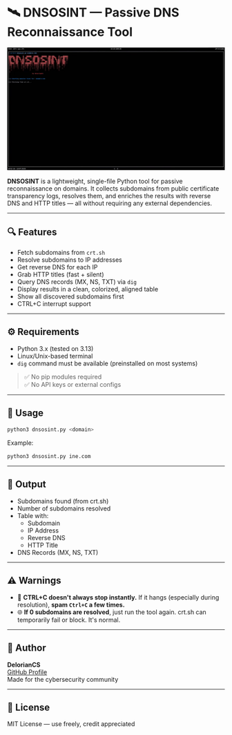 # 🛰️ DNSOSINT — Passive DNS Reconnaissance Tool

<p align="center">
  <img src="dnsosint.gif" alt="DNSOSINT demo" width="1000"/>
</p>

**DNSOSINT** is a lightweight, single-file Python tool for passive reconnaissance on domains. It collects subdomains from public certificate transparency logs, resolves them, and enriches the results with reverse DNS and HTTP titles — all without requiring any external dependencies.

---

## 🔍 Features

- Fetch subdomains from `crt.sh`
- Resolve subdomains to IP addresses
- Get reverse DNS for each IP
- Grab HTTP titles (fast + silent)
- Query DNS records (MX, NS, TXT) via `dig`
- Display results in a clean, colorized, aligned table
- Show all discovered subdomains first
- CTRL+C interrupt support

---

## ⚙️ Requirements

- Python 3.x (tested on 3.13)
- Linux/Unix-based terminal
- `dig` command must be available (preinstalled on most systems)

> ✅ No pip modules required  
> ✅ No API keys or external configs

---

## 🧪 Usage

```bash
python3 dnsosint.py <domain>
```

Example:

```bash
python3 dnsosint.py ine.com
```

---

## 📌 Output

- Subdomains found (from crt.sh)
- Number of subdomains resolved
- Table with:
  - Subdomain
  - IP Address
  - Reverse DNS
  - HTTP Title
- DNS Records (MX, NS, TXT)

---

## ⚠️ Warnings

- 🧨 **CTRL+C doesn't always stop instantly.** If it hangs (especially during resolution), **spam `Ctrl+C` a few times.**
- 🌐 **If 0 subdomains are resolved**, just run the tool again. crt.sh can temporarily fail or block. It's normal.

---

## 👤 Author

**DelorianCS**  
[GitHub Profile](https://github.com/DelorianCS)  
Made for the cybersecurity community

---

## 📜 License

MIT License — use freely, credit appreciated
